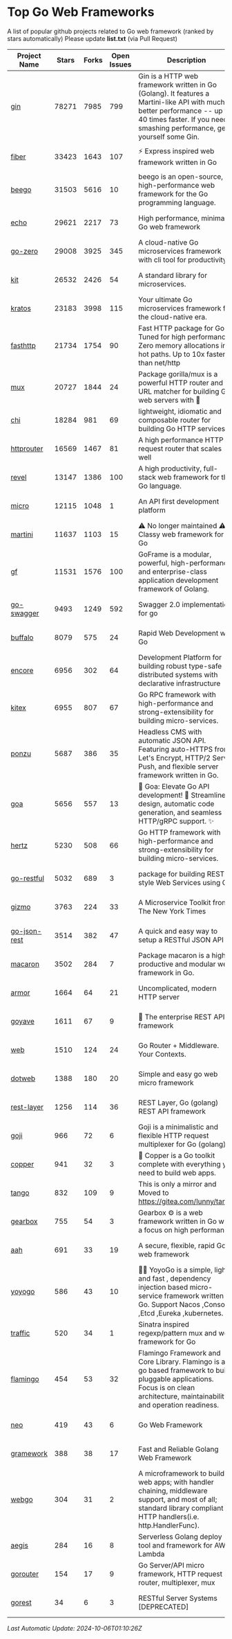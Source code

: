 # Top Go Web Frameworks
A list of popular github projects related to Go web framework (ranked by stars automatically)
Please update **list.txt** (via Pull Request)

| Project Name | Stars | Forks | Open Issues | Description | Last Commit |
| ------------ | ----- | ----- | ----------- | ----------- | ----------- |
| [gin](https://github.com/gin-gonic/gin) | 78271 | 7985 | 799 | Gin is a HTTP web framework written in Go (Golang). It features a Martini-like API with much better performance -- up to 40 times faster. If you need smashing performance, get yourself some Gin. | 2024-09-21 15:24:18 |
| [fiber](https://github.com/gofiber/fiber) | 33423 | 1643 | 107 | ⚡️ Express inspired web framework written in Go | 2024-10-03 14:19:27 |
| [beego](https://github.com/beego/beego) | 31503 | 5616 | 10 | beego is an open-source, high-performance web framework for the Go programming language. | 2024-10-05 14:43:21 |
| [echo](https://github.com/labstack/echo) | 29621 | 2217 | 73 | High performance, minimalist Go web framework | 2024-08-16 06:16:52 |
| [go-zero](https://github.com/zeromicro/go-zero) | 29008 | 3925 | 345 | A cloud-native Go microservices framework with cli tool for productivity. | 2024-10-05 04:58:06 |
| [kit](https://github.com/go-kit/kit) | 26532 | 2426 | 54 | A standard library for microservices. | 2024-03-13 13:42:15 |
| [kratos](https://github.com/go-kratos/kratos) | 23183 | 3998 | 115 | Your ultimate Go microservices framework for the cloud-native era. | 2024-09-18 01:59:45 |
| [fasthttp](https://github.com/valyala/fasthttp) | 21734 | 1754 | 90 | Fast HTTP package for Go. Tuned for high performance. Zero memory allocations in hot paths. Up to 10x faster than net/http | 2024-10-05 13:49:40 |
| [mux](https://github.com/gorilla/mux) | 20727 | 1844 | 24 | Package gorilla/mux is a powerful HTTP router and URL matcher for building Go web servers with 🦍 | 2024-06-19 23:50:04 |
| [chi](https://github.com/go-chi/chi) | 18284 | 981 | 69 | lightweight, idiomatic and composable router for building Go HTTP services | 2024-09-26 17:44:06 |
| [httprouter](https://github.com/julienschmidt/httprouter) | 16569 | 1467 | 81 | A high performance HTTP request router that scales well | 2024-01-30 10:56:56 |
| [revel](https://github.com/revel/revel) | 13147 | 1386 | 100 | A high productivity, full-stack web framework for the Go language. | 2022-04-12 20:53:30 |
| [micro](https://github.com/micro/micro) | 12115 | 1048 | 1 | An API first development platform  | 2024-09-17 08:17:45 |
| [martini](https://github.com/go-martini/martini) | 11637 | 1103 | 15 | ⚠️ No longer maintained ⚠️  Classy web framework for Go | 2017-01-21 21:58:54 |
| [gf](https://github.com/gogf/gf) | 11531 | 1576 | 100 | GoFrame is a modular, powerful, high-performance and enterprise-class application development framework of Golang.  | 2024-10-05 04:25:43 |
| [go-swagger](https://github.com/go-swagger/go-swagger) | 9493 | 1249 | 592 | Swagger 2.0 implementation for go | 2024-09-27 16:28:57 |
| [buffalo](https://github.com/gobuffalo/buffalo) | 8079 | 575 | 24 | Rapid Web Development w/ Go | 2023-01-26 15:34:17 |
| [encore](https://github.com/encoredev/encore) | 6956 | 302 | 64 | Development Platform for building robust type-safe distributed systems with declarative infrastructure | 2024-10-03 08:13:12 |
| [kitex](https://github.com/cloudwego/kitex) | 6955 | 807 | 67 | Go RPC framework with high-performance and strong-extensibility for building micro-services. | 2024-09-27 05:50:20 |
| [ponzu](https://github.com/ponzu-cms/ponzu) | 5687 | 386 | 35 | Headless CMS with automatic JSON API. Featuring auto-HTTPS from Let's Encrypt, HTTP/2 Server Push, and flexible server framework written in Go. | 2020-01-02 00:14:32 |
| [goa](https://github.com/goadesign/goa) | 5656 | 557 | 13 | 🌟 Goa: Elevate Go API development! 🚀 Streamlined design, automatic code generation, and seamless HTTP/gRPC support. ✨ | 2024-09-23 02:18:21 |
| [hertz](https://github.com/cloudwego/hertz) | 5230 | 508 | 66 | Go HTTP framework with high-performance and strong-extensibility for building micro-services. | 2024-09-06 06:15:14 |
| [go-restful](https://github.com/emicklei/go-restful) | 5032 | 689 | 3 | package for building REST-style Web Services using Go | 2024-09-26 09:02:42 |
| [gizmo](https://github.com/nytimes/gizmo) | 3763 | 224 | 33 | A Microservice Toolkit from The New York Times | 2021-04-30 15:27:05 |
| [go-json-rest](https://github.com/ant0ine/go-json-rest) | 3514 | 382 | 47 | A quick and easy way to setup a RESTful JSON API | 2017-09-13 04:12:08 |
| [macaron](https://github.com/go-macaron/macaron) | 3502 | 284 | 7 | Package macaron is a high productive and modular web framework in Go. | 2024-09-09 01:15:31 |
| [armor](https://github.com/labstack/armor) | 1664 | 64 | 21 | Uncomplicated, modern HTTP server | 2019-08-03 18:10:09 |
| [goyave](https://github.com/go-goyave/goyave) | 1611 | 67 | 9 | 🍐 The enterprise REST API framework | 2024-09-27 11:25:16 |
| [web](https://github.com/gocraft/web) | 1510 | 124 | 24 | Go Router + Middleware. Your Contexts. | 2019-02-07 15:06:52 |
| [dotweb](https://github.com/devfeel/dotweb) | 1388 | 180 | 20 | Simple and easy go web micro framework | 2023-12-13 02:13:17 |
| [rest-layer](https://github.com/rs/rest-layer) | 1256 | 114 | 36 | REST Layer, Go (golang) REST API framework | 2021-09-30 23:58:01 |
| [goji](https://github.com/goji/goji) | 966 | 72 | 6 | Goji is a minimalistic and flexible HTTP request multiplexer for Go (golang) | 2019-01-26 23:58:29 |
| [copper](https://github.com/gocopper/copper) | 941 | 32 | 3 | 🚀‏‏‎    ‎‏‏‎‏‏‎‎‎‎‎‎Copper is a Go toolkit complete with everything you need to build web apps. | 2024-06-04 14:59:15 |
| [tango](https://github.com/lunny/tango) | 832 | 109 | 9 | This is only a mirror and Moved to https://gitea.com/lunny/tango | 2019-05-17 03:31:10 |
| [gearbox](https://github.com/gogearbox/gearbox) | 755 | 54 | 3 | Gearbox :gear: is a web framework written in Go with a focus on high performance | 2022-09-21 00:20:37 |
| [aah](https://github.com/go-aah/aah) | 691 | 33 | 19 | A secure, flexible, rapid Go web framework | 2020-09-02 02:31:20 |
| [yoyogo](https://github.com/yoyofx/yoyogo) | 586 | 43 | 10 | 🦄🌈 YoyoGo is a simple, light and fast , dependency injection based micro-service framework written in Go. Support Nacos ,Consoul ,Etcd ,Eureka ,kubernetes. | 2024-02-07 09:13:19 |
| [traffic](https://github.com/gravityblast/traffic) | 520 | 34 | 1 | Sinatra inspired regexp/pattern mux and web framework for Go | 2015-11-26 21:31:07 |
| [flamingo](https://github.com/i-love-flamingo/flamingo) | 454 | 53 | 32 | Flamingo Framework and Core Library. Flamingo is a go based framework to build pluggable applications. Focus is on clean architecture, maintainability and operation readiness. | 2024-09-30 08:55:11 |
| [neo](https://github.com/ivpusic/neo) | 419 | 43 | 6 | Go Web Framework | 2017-08-14 23:54:31 |
| [gramework](https://github.com/gramework/gramework) | 388 | 38 | 17 | Fast and Reliable Golang Web Framework | 2023-10-27 14:01:05 |
| [webgo](https://github.com/bnkamalesh/webgo) | 304 | 31 | 2 | A microframework to build web apps; with handler chaining, middleware support, and most of all; standard library compliant HTTP handlers(i.e. http.HandlerFunc). | 2024-04-21 18:28:25 |
| [aegis](https://github.com/tmaiaroto/aegis) | 284 | 16 | 8 | Serverless Golang deploy tool and framework for AWS Lambda | 2019-07-28 17:59:41 |
| [gorouter](https://github.com/vardius/gorouter) | 154 | 17 | 9 | Go Server/API micro framework, HTTP request router, multiplexer, mux | 2024-09-05 02:45:54 |
| [gorest](https://github.com/tideland/gorest) | 34 | 6 | 3 | RESTful Server Systems [DEPRECATED] | 2017-11-10 13:00:37 |

*Last Automatic Update: 2024-10-06T01:10:26Z*